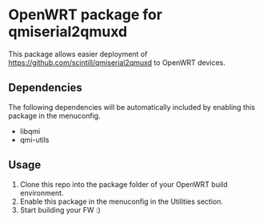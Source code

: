 # OpenWRT package for qmiserial2qmuxd
This package allows easier deployment of https://github.com/scintill/qmiserial2qmuxd to OpenWRT devices.
## Dependencies
The following dependencies will be automatically included by enabling this package in the menuconfig.
  - libqmi
  - qmi-utils
<!-- -->
## Usage
1. Clone this repo into the package folder of your OpenWRT build environment.
2. Enable this package in the menuconfig in the Utilities section.
3. Start building your FW :)
